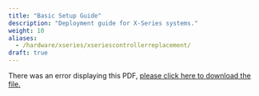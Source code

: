 ```yaml
---
title: "Basic Setup Guide"
description: "Deployment guide for X-Series systems."
weight: 10
aliases:
  - /hardware/xseries/xseriescontrollerreplacement/
draft: true
---
```


<object data="https://www.truenas.com/docs/files/XSeriesBSG1.91.pdf" type="application/pdf" width="95%" height="1000">
  There was an error displaying this PDF, <a href="https://www.truenas.com/docs/files/XSeriesBSG1.91.pdf">please click here to download the file.</a>
</object>
